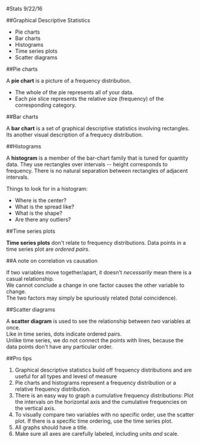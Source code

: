 #Stats 9/22/16

##Graphical Descriptive Statistics

* Pie charts
* Bar charts
* Histograms
* Time series plots
* Scatter diagrams


##Pie charts

A **pie chart** is a picture of a frequency distribution.

* The whole of the pie represents all of your data.
* Each pie slice represents the relative size (frequency) of the corresponding category.


##Bar charts

A **bar chart** is a set of graphical descriptive statistics involving rectangles. Its another visual description of a frequecy distribution.


##Histograms

A **histogram** is a member of the bar-chart family that is tuned for quantity data. They use rectangles over intervals -- height corresponds to frequency. There is no natural separation between rectangles of adjacent intervals.

Things to look for in a histogram:

* Where is the center?
* What is the spread like?
* What is the shape?
* Are there any outliers?


##Time series plots

**Time series plots** don't relate to frequency distributions. Data points in a time series plot are *ordered pairs*.

##A note on correlation vs causation

If two variables move together/apart, it doesn't *necessarily* mean there is a casual relationship.  
We cannot conclude a change in one factor causes the other variable to change.  
The two factors may simply be spuriously related (total coincidence).


##Scatter diagrams

A **scatter diagram** is used to see the relationship between *two* variables at once.  
Like in time series, dots indicate ordered pairs.  
Unlike time series, we do not connect the points with lines, because the data points don't have any particular order.

##Pro tips

1. Graphical descriptive statistics build off frequency distributions and are useful for all types and levesl of measure
2. Pie charts and histograms represent a frequency distribution or a relative frequency distribution.
3. There is an easy way to graph a cumulative frequency distributions: Plot the intervals on the horizontal axis and the cumulative frequencies on the vertical axis.
4. To visually compare two variables with no specific order, use the scatter plot. If there is a specific time ordering, use the time series plot.
5. All graphs should have a title.
6. Make sure all axes are carefully labeled, including units *and* scale.